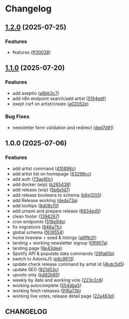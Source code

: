 # Changelog

## [1.2.0](https://github.com/macojaune/stay-connect/compare/v1.1.0...v1.2.0) (2025-07-25)


### Features

* features ([ff30038](https://github.com/macojaune/stay-connect/commit/ff30038b9452cfdf8aaff47da8cc2ad3e42b876f))

## [1.1.0](https://github.com/macojaune/stay-connect/compare/v1.0.0...v1.1.0) (2025-07-20)


### Features

* add axeptio ([a8bb3c7](https://github.com/macojaune/stay-connect/commit/a8bb3c70b80208e2d00f58e080e8d654c4219316))
* add n8n endpoint search/add artist ([5194edf](https://github.com/macojaune/stay-connect/commit/5194edf1f6b6fa82668bcc27bf0cfd22c0594cab))
* exept csrf on artist/create ([a02052e](https://github.com/macojaune/stay-connect/commit/a02052ee43fdc9c2c27da4c083419fec12648296))


### Bug Fixes

* newsletter form validation and redirect ([ded7d91](https://github.com/macojaune/stay-connect/commit/ded7d915305fe98fa97fb5a80922d335c2c76eac))

## 1.0.0 (2025-07-06)


### Features

* add artist command ([410896c](https://github.com/macojaune/stay-connect/commit/410896c4984d805cd8d0b1cadf434ec0927c0c09))
* add artist list on homepage ([83298cc](https://github.com/macojaune/stay-connect/commit/83298ccb6928ddf436d84e471ea8c1fac224f432))
* add auth ([73ae80c](https://github.com/macojaune/stay-connect/commit/73ae80c96468bfb8b31d59e95f2fdcc1b322469e))
* add docker (wip) ([b285438](https://github.com/macojaune/stay-connect/commit/b2854381052ad0698ac356a384a2ee8b052cdd20))
* add release (wip) ([5b6e1d7](https://github.com/macojaune/stay-connect/commit/5b6e1d7738b9f42029f46e4d70a124e66ddfc75b))
* add release booleans to schema ([b6e1203](https://github.com/macojaune/stay-connect/commit/b6e1203670ffc6eaaebaaa6147187a00e9392da0))
* add Release working ([deda73a](https://github.com/macojaune/stay-connect/commit/deda73a48ce4dc97102c177259ea14067771bb9a))
* add tooltips ([8d08cf0](https://github.com/macojaune/stay-connect/commit/8d08cf01c69c60d738e227135e8f35ef9be65468))
* add umami and prepare release ([6834ed5](https://github.com/macojaune/stay-connect/commit/6834ed53aad734a10957718e1be2b3a0e99d855a))
* clean footer ([1394267](https://github.com/macojaune/stay-connect/commit/1394267da08e2a3683681b750f0de2761d529eee))
* cron endpoints ([516e94b](https://github.com/macojaune/stay-connect/commit/516e94b6f7fff5e211d85892c20fd3e058def75d))
* fix migrations ([846a7fc](https://github.com/macojaune/stay-connect/commit/846a7fc4b6aa1e239a8f41e2b3ba86314b2c4928))
* global schema ([f618554](https://github.com/macojaune/stay-connect/commit/f61855494b18903cfc6c41b6258d11c841caf30f))
* home liveview + seed & listings ([a9ffb2f](https://github.com/macojaune/stay-connect/commit/a9ffb2fd6b81701d6004103446db9658211623aa))
* landing + working newsletter signup ([0ff907a](https://github.com/macojaune/stay-connect/commit/0ff907ada9a20ba042dc4c277567399539a0a2cf))
* landing page ([8e43dee](https://github.com/macojaune/stay-connect/commit/8e43dee35f3965c3e076d53d0cf349ae17fe736d))
* Spotify API & populate data commands ([29fa65b](https://github.com/macojaune/stay-connect/commit/29fa65b7c1ef29f20c9367ba8330a0b33cc790b7))
* switch to AdonisJS ([e8c9613](https://github.com/macojaune/stay-connect/commit/e8c961373531734eebaa7fbe838a9137d41ce81a))
* update check release command by artist id ([4bdc5d5](https://github.com/macojaune/stay-connect/commit/4bdc5d5dccd729e4611bba8c20a78f083b7bc996))
* update SEO ([921d53c](https://github.com/macojaune/stay-connect/commit/921d53c9ae59c63776c37d12d07a131af2d662f8))
* upvote only ([b482b85](https://github.com/macojaune/stay-connect/commit/b482b85f2df740396af6e542f89d4f0341308081))
* weekly by date and working vote ([223c2c6](https://github.com/macojaune/stay-connect/commit/223c2c68dfc72e5071f92bef474d85a94b43025a))
* working autocomplete ([554dba5](https://github.com/macojaune/stay-connect/commit/554dba5be081bebe7bb11177d94af91c2c4f86e5))
* working fetch releases ([916a73b](https://github.com/macojaune/stay-connect/commit/916a73bc703c5a680a1d3e7228c88973ede46a69))
* working live votes, release detail page ([22a483d](https://github.com/macojaune/stay-connect/commit/22a483d9b4b447f7255a7889dec6b64b42332fdc))

## CHANGELOG
